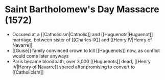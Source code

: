 # Saint Bartholomew's Day Massacre (1572)
- Occured at a [[Catholicism|Catholic]] and [[Huguenots|Huguenot]] marriage, between sister of [[Charles IX]] and [[Henry IV|Henry of Navarre]]
- [[Guise]] family convinced crown to kill [[Huguenots]] now, as conflict would come later anyways
- Paris became bloodbath, over 3,000 [[Huguenots]] dead, [[Henry IV|Henry of Navarre]] spared after promising to convert to [[Catholicism]]
